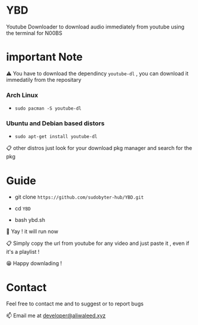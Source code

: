 # YBD
Youtube Downloader to download audio immediately from youtube using the terminal for N00BS 


# important Note  
:warning: You have to download the dependincy `youtube-dl` , you can download it immedatily from the repositary 

### Arch Linux 

- `sudo pacman -S youtube-dl`

### Ubuntu and Debian based distors 

- `sudo apt-get install youtube-dl`

:clipboard: other distros just look for your download pkg manager and search for the pkg 

# Guide 

- git clone `https://github.com/sudobyter-hub/YBD.git`

- cd `YBD`

- bash ybd.sh 

:star_struck: Yay ! it will run now 

:clipboard: Simply copy the url from youtube for any video and just paste it , even if it's a playlist !

:grin: Happy downlading !


# Contact 

Feel free to contact me and to suggest or to report bugs 

📫 Email me at developer@aliwaleed.xyz






